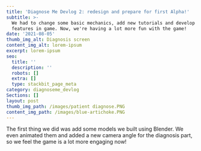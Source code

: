 ```yaml
---
title: 'Diagnose Me Devlog 2: redesign and prepare for first Alpha!'
subtitle: >-
  We had to change some basic mechanics, add new tutorials and develop important
  features in game. Now, we're having a lot more fun with the game!
date: '2021-08-05'
thumb_img_alt: Diagnosis screen
content_img_alt: lorem-ipsum
excerpt: lorem-ipsum
seo:
  title: ''
  description: ''
  robots: []
  extra: []
  type: stackbit_page_meta
category: diagnoseme_devlog
Sections: []
layout: post
thumb_img_path: /images/patient diagnose.PNG
content_img_path: /images/blue-artichoke.PNG
---
```

The first thing we did was add some models we built using Blender. We even animated them and added a new camera angle for the diagnosis part, so we feel the game is a lot more engaging now!

